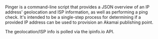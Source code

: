 Pinger is a command-line script that provides a JSON overview of an IP address' geolocation and ISP information, as well as performing a ping check. It's intended to be a single-step process for determining if a provided IP address can be used to provision an Akamai publishing point.

The geolocation/ISP info is polled via the ipinfo.io API.

